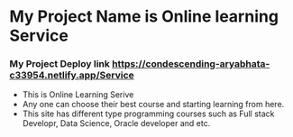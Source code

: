 # My Project Name is Online  learning Service
### My Project Deploy link https://condescending-aryabhata-c33954.netlify.app/Service
* This is Online Learning Serive  
* Any one can choose their best course  and starting learning  from here.
* This site has different type programming courses such as Full stack Developr, Data Science, Oracle developer and etc.